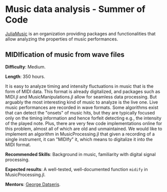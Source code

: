 # Music data analysis - Summer of Code

[JuliaMusic](https://github.com/JuliaMusic) is an organization providing packages and functionalities that allow analyzing the properties of music performances. 

## MIDIfication of music from wave files

**Difficulty**: Medium.

**Length**: 350 hours.

It is easy to analyze timing and intensity fluctuations in music that is the form of MIDI data. 
This format is already digitalized, and packages such as MIDI.jl and MusicManipulations.jl allow for seamless data processing.
But arguably the most interesting kind of music to analyze is the live one.
Live music performances are recorded in wave formats. 
Some algorithms exist that can detect the "onsets" of music hits, 
but they are typically focused only on the timing information and hence forfeit detecting e.g., the intensity of the played note.
Plus, there are very few code implementations online for this problem, almost all of which are old and unmaintained.
We would like to implement an algorithm in MusicProcessing.jl that given a recording of a single instrument, it can
"MIDIfy" it, which means to digitalize it into the MIDI format.

**Recommended Skills**: Background in music, familiarity with digital signal processing.

**Expected results**: A well-tested, well-documented function `midify` in MusicProcessing.jl.

**Mentors**: [George Datseris](https://github.com/Datseris/).


